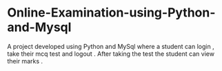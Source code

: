 # Online-Examination-using-Python-and-Mysql
A project developed using Python and MySql where a student can login , take their mcq test and logout . After taking the test the student can view their marks . 
